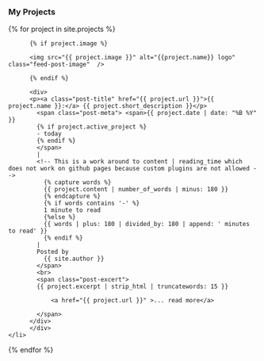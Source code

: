 ### My Projects

<ul style="margin-left:0; padding-left:0px; list-style:none;">
  {% for project in site.projects %}
    <li>
          <div class="feed-post-container">

          {% if project.image %}
          
          <img src="{{ project.image }}" alt="{{project.name}} logo" class="feed-post-image"  />
          
          {% endif %}

          <div>
          <p><a class="post-title" href="{{ project.url }}">{{ project.name }}:</a> {{ project.short_description }}</p>
            <span class="post-meta"> <span>{{ project.date | date: "%B %Y" }}
            {% if project.active_project %}
            - today 
            {% endif %}
            </span>
            |
            <!-- This is a work around to content | reading_time which does not work on github pages because custom plugins are not allowed --> 
              {% capture words %}
              {{ project.content | number_of_words | minus: 180 }}
              {% endcapture %}
              {% if words contains '-' %}
              1 minute to read
              {%else %}
              {{ words | plus: 180 | divided_by: 180 | append: ' minutes to read' }}
              {% endif %}
            |
            Posted by
              {{ site.author }}
            </span>
            <br>
            <span class="post-excert">
            {{ project.excerpt | strip_html | truncatewords: 15 }} 

                <a href="{{ project.url }}" >... read more</a>

            </span>
          </div>
          </div>
    </li>
  {% endfor %}
</ul>